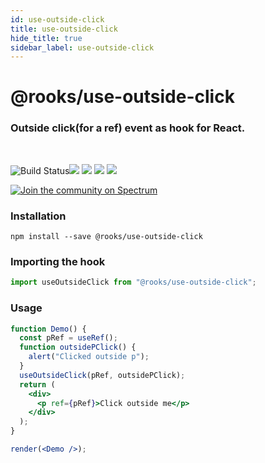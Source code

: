 ```yaml
---
id: use-outside-click
title: use-outside-click
hide_title: true
sidebar_label: use-outside-click
---
```


# @rooks/use-outside-click

### Outside click(for a ref) event as hook for React.

<br/>

![Build Status](https://github.com/imbhargav5/rooks/workflows/Node%20CI/badge.svg)![](https://img.shields.io/npm/v/@rooks/use-outside-click/latest.svg) ![](https://img.shields.io/npm/l/@rooks/use-outside-click.svg) ![](https://img.shields.io/npm/dt/@rooks/use-outside-click.svg) ![](https://img.shields.io/david/imbhargav5/rooks.svg?path=packages%2Foutside-click)

<a href="https://spectrum.chat/rooks"><img src="https://withspectrum.github.io/badge/badge.svg" alt="Join the community on Spectrum"/></a>

### Installation

    npm install --save @rooks/use-outside-click

### Importing the hook

```javascript
import useOutsideClick from "@rooks/use-outside-click";
```

### Usage

```jsx
function Demo() {
  const pRef = useRef();
  function outsidePClick() {
    alert("Clicked outside p");
  }
  useOutsideClick(pRef, outsidePClick);
  return (
    <div>
      <p ref={pRef}>Click outside me</p>
    </div>
  );
}

render(<Demo />);
```

    